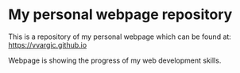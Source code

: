 # My personal webpage repository

This is a repository of my personal webpage which can be found at:
https://vvargic.github.io

Webpage is showing the progress of my web development skills.
